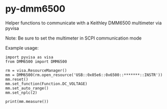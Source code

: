 # py-dmm6500

Helper functions to communicate with a Keithley DMM6500 multimeter via pyvisa

Note: Be sure to set the multimeter in SCPI communication mode

Example usage:
````
import pyvisa as visa
from DMM6500 import DMM6500

rm = visa.ResourceManager()
mm = DMM6500(rm.open_resource('USB::0x05e6::0x6500::*******::INSTR'))
mm.reset()
mm.set_function(Function.DC_VOLTAGE)
mm.set_auto_range()
mm.set_nplc(2)

print(mm.measure())
````